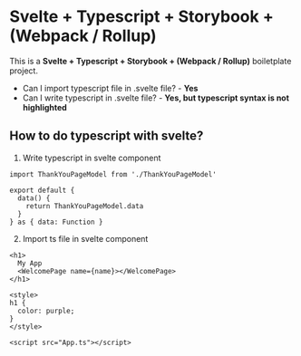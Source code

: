 # Svelte + Typescript + Storybook + (Webpack / Rollup)

This is a __Svelte + Typescript + Storybook + (Webpack / Rollup)__ boiletplate project.

* Can I import typescript file in .svelte file? - **Yes**
* Can I write typescript in .svelte file? - **Yes, but typescript syntax is not highlighted**

## How to do typescript with svelte?

1. Write typescript in svelte component

```
import ThankYouPageModel from './ThankYouPageModel'

export default {
  data() {
    return ThankYouPageModel.data
  }
} as { data: Function }
```

2. Import ts file in svelte component

```
<h1>
  My App
  <WelcomePage name={name}></WelcomePage>
</h1>

<style>
h1 {
  color: purple;
}
</style>

<script src="App.ts"></script>
```